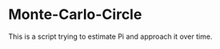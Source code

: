 Monte-Carlo-Circle
==================

This is a script trying to estimate Pi and approach it over time.
